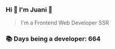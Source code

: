 ### Hi 👋 I&#39;m Juani 🦁

> I&#39;m a Frontend Web Developer SSR

### 📚 Days being a developer: 664
